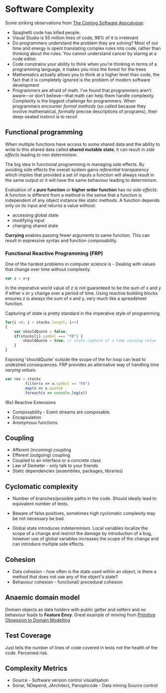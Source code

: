 # Software Complexity

Some striking observations from [The Coming Software Apocalypse](https://www.theatlantic.com/technology/archive/2017/09/saving-the-world-from-code/540393/):

* Spaghetti code has killed people.
* Visual Studio is 55 million lines of code, 98% of it is irrelevant
* Do programmers understand the problem they are solving? Most of our time and energy is spent translating complex rules into code, rather than thinking about the rules. You cannot understand cancer by staring at a code editor.
* Code constrains your ability to think when you’re thinking in terms of a programming language, it makes you miss the forest for the trees
* Mathematics actually allows you to think at a higher level than code, the fact that it is completely ignored is the problem of modern software development
* Programmers are afraid of math. I’ve found that programmers aren’t aware—or don’t believe—that math can help them handle complexity. Complexity is the biggest challenge for programmers. When programmers encounter *formal methods* (so called because they involve mathematical, *formally* precise descriptions of programs), their deep-seated instinct is to recoil

## Functional programming

When multiple functions have access to some shared data and the ability to write to this shared data called **shared mutable state**, it can result in *side effects* leading to non determinism.

The big idea in functional programming is managing side effects. By avoiding side effects the overall system gains *referential transparency* which implies that provided a set of inputs a function will always result in the same output or it will have the same behaviour leading to determinism.

Evaluation of a **pure function** or **higher order function** has *no side effects*. A function is different from a method in the sense that a function is independent of any object instance like static methods. A function depends only on its input and returns a value without:

* accessing global state
* modifying input
* changing shared state

**Currying** enables passing fewer arguments to same function. This can result in expressive syntax and function composability.

### Functional Reactive Programming (FRP)

One of the hardest problems in computer science is - Dealing with values that change over time without complexity.

```javascript
var z = x+y
```

In the imperative world value of z is not guaranteed to be the sum of x and y if either x or y change over a period of time. Using reactive building blocks ensures z is always the sum of x and y, very much like a spreadsheet function.

Capturing of state is pretty standard in the imperative style of programming.

```javascript
for(i =0; i < stocks.length; i++)
{
	var shouldQuote = false;
	if(stocks[i].symbol === "FB") {
		shouldQuote = true; // state capture of a time varying value
	}
}
```

Exposing 'shouldQuote' outside the scope of the for loop can lead to undesired consequences. FRP provides an alternative way of handling *time varying values*.

```javascript
var res = stocks
		.filter(x => x.symbol == "FB")
		.map(x => x.quote)
		.foreach(x => console.log(x))
```
(Rx) Reactive Extensions

* Composability - Event streams are composable.
* Encapsulation
* Anonymous functions.

## Coupling

* Afferent (incoming) coupling
* Efferent (outgoing) coupling
* Coupled to an interface or a concrete class
* Law of Demeter - only talk to your friends
* Static dependencies (assemblies, packages, libraries)

## Cyclomatic complexity

* Number of branches/possible paths in the code. Should ideally lead to equivalent number of tests.

* Beware of false positives, sometimes high cyclomatic complexity may be not necessary be bad.

* Global state introduces indeterminism. Local variables localize the scope of a change and restrict the damage by introduction of a bug, however use of global variables increases the scope of the change and can introduce multiple side effects.

## Cohesion

* Data cohesion - how often is the state used within an object, is there a method that does not use any of the object's state?
* Behaviour cohesion - functional/ procedural cohesion

## Anaemic domain model

Domain objects as data holders with public getter and setters and no behaviour leads to **Feature Envy**. Great example of moving from [Primitive Obsession to Domain Modelling](http://blog.ploeh.dk/2015/01/19/from-primitive-obsession-to-domain-modelling/)

## Test Coverage

Just tells the number of lines of code covered in tests not the health of the code. Perceived risk.

## Complexity Metrics

* Gource - Software version control visualisation
* Sonar, NDepend, JArchitect, Panopticode - Data mining Source control